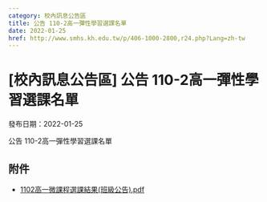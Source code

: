 ```yaml
---
category: 校內訊息公告區
title: 公告 110-2高一彈性學習選課名單
date: 2022-01-25
href: http://www.smhs.kh.edu.tw/p/406-1000-2800,r24.php?Lang=zh-tw
---
```


# [校內訊息公告區] 公告 110-2高一彈性學習選課名單

發布日期：2022-01-25

<div><div></div><div><p><span><span>公告 110-2高一彈性學習選課名單</span></span></div></div>

## 附件

- [1102高一微課程選課結果(班級公告).pdf](https://www.smhs.kh.edu.tw/var/file/0/1000/attach/84/pta_2504_4125816_91949.pdf)
